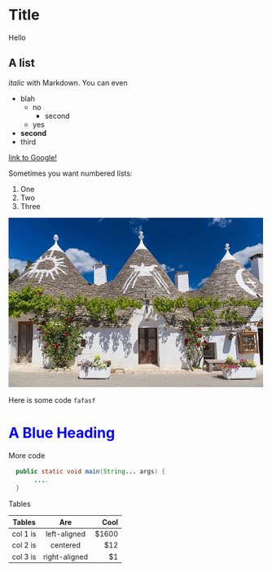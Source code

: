 # Title 

Hello 

## A list 

*italic* with Markdown. You can even 


- blah 
    - no
        - second
    - yes 
- **second**
- third 


[link to Google!](http://google.com)

Sometimes you want numbered lists:

1. One
2. Two
3. Three

![Image](image.jpg)

Here is some code `fafasf`

<h1 style="color:blue;">A Blue Heading</h1>

More code 

```java 
  public static void main(String... args) {
       ....
  }
```


Tables 

| Tables   |      Are      |  Cool |
|----------|:-------------:|------:|
| col 1 is |  left-aligned | $1600 |
| col 2 is |    centered   |   $12 |
| col 3 is | right-aligned |    $1 |
